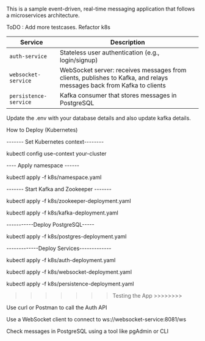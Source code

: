 This is a sample event-driven, real-time messaging application that follows a
microservices architecture.

ToDO : Add more testcases. Refactor k8s

| Service               | Description                                                                                                          |
| --------------------- | -------------------------------------------------------------------------------------------------------------------- |
| `auth-service`        | Stateless user authentication (e.g., login/signup)                                                                   |
| `websocket-service`   | WebSocket server: receives messages from clients, publishes to Kafka, and relays messages back from Kafka to clients |
| `persistence-service` | Kafka consumer that stores messages in PostgreSQL                                                                    |

Update the .env with your database details and also update kafka details.


How to Deploy (Kubernetes)

------- Set Kubernetes context--------

kubectl config use-context your-cluster

---- Apply namespace ------

kubectl apply -f k8s/namespace.yaml

------- Start Kafka and Zookeeper -------

kubectl apply -f k8s/zookeeper-deployment.yaml

kubectl apply -f k8s/kafka-deployment.yaml

-----------Deploy PostgreSQL-----

kubectl apply -f k8s/postgres-deployment.yaml

-------------Deploy Services-------------

kubectl apply -f k8s/auth-deployment.yaml

kubectl apply -f k8s/websocket-deployment.yaml

kubectl apply -f k8s/persistence-deployment.yaml



>>>>>>>  Testing the App >>>>>>>>


Use curl or Postman to call the Auth API

Use a WebSocket client to connect to ws://websocket-service:8081/ws

Check messages in PostgreSQL using a tool like pgAdmin or CLI



 